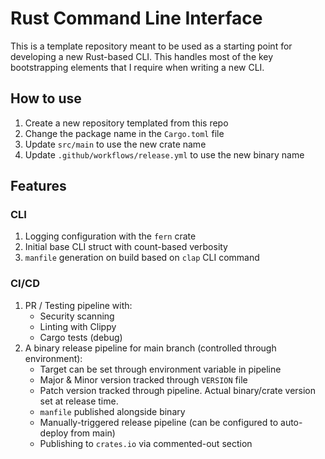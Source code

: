 # Rust Command Line Interface

This is a template repository meant to be used as a starting point for developing a new Rust-based CLI. This handles most of the key bootstrapping elements that I require when writing a new CLI.

## How to use

1. Create a new repository templated from this repo
1. Change the package name in the `Cargo.toml` file
1. Update `src/main` to use the new crate name
1. Update `.github/workflows/release.yml` to use the new binary name

## Features

### CLI

1. Logging configuration with the `fern` crate
1. Initial base CLI struct with count-based verbosity
1. `manfile` generation on build based on `clap` CLI command

### CI/CD

1. PR / Testing pipeline with:
   - Security scanning
   - Linting with Clippy
   - Cargo tests (debug)
1. A binary release pipeline for main branch (controlled through environment):
   - Target can be set through environment variable in pipeline
   - Major & Minor version tracked through `VERSION` file
   - Patch version tracked through pipeline. Actual binary/crate version set at release time.
   - `manfile` published alongside binary
   - Manually-triggered release pipeline (can be configured to auto-deploy from main)
   - Publishing to `crates.io` via commented-out section
